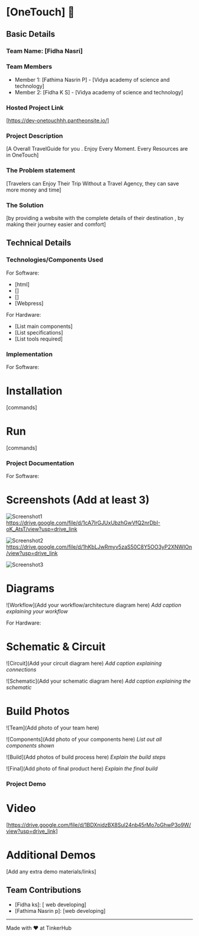 # [OneTouch] 🎯


## Basic Details
### Team Name: [Fidha Nasri]


### Team Members
- Member 1: [Fathima Nasrin P] - [Vidya academy of science and technology]
- Member 2: [Fidha K S] - [Vidya academy of science and technology]


### Hosted Project Link
[https://dev-onetouchhh.pantheonsite.io/]

### Project Description
[A Overall TravelGuide for you .
Enjoy Every Moment.
Every Resources are in OneTouch]

### The Problem statement
[Travelers can Enjoy Their Trip Without a Travel Agency,
they can save more money and time]

### The Solution
[by providing a website with the complete details of their destination , by
making their journey easier and comfort]

## Technical Details
### Technologies/Components Used
For Software:
- [html]
- []
- []
- [Webpress]

For Hardware:
- [List main components]
- [List specifications]
- [List tools required]

### Implementation
For Software:
# Installation
[commands]

# Run
[commands]

### Project Documentation
For Software:

# Screenshots (Add at least 3)
![Screenshot1]()https://drive.google.com/file/d/1cA7lrGJUxUbzhGwVfQ2nrDbI-oK_AtsT/view?usp=drive_link


![Screenshot2]()https://drive.google.com/file/d/1hKbLJwRmyv5zaS50C8Y5OO3yP2XNWIOn/view?usp=drive_link

![Screenshot3](https://drive.google.com/file/d/1UIc_j7lcAyQB4NzxZDy7qYo6GSW2Tyvq/view?usp=drive_link)

# Diagrams
![Workflow](Add your workflow/architecture diagram here)
*Add caption explaining your workflow*

For Hardware:

# Schematic & Circuit
![Circuit](Add your circuit diagram here)
*Add caption explaining connections*

![Schematic](Add your schematic diagram here)
*Add caption explaining the schematic*

# Build Photos
![Team](Add photo of your team here)


![Components](Add photo of your components here)
*List out all components shown*

![Build](Add photos of build process here)
*Explain the build steps*

![Final](Add photo of final product here)
*Explain the final build*

### Project Demo
# Video
[https://drive.google.com/file/d/1BDXnidzBX8Sul24nb45rMo7oGhwP3o9W/view?usp=drive_link]

# Additional Demos
[Add any extra demo materials/links]

## Team Contributions
- [Fidha ks]:  [ web developing]
- [Fathima Nasrin p]: [web developing]


---
Made with ❤️ at TinkerHub
